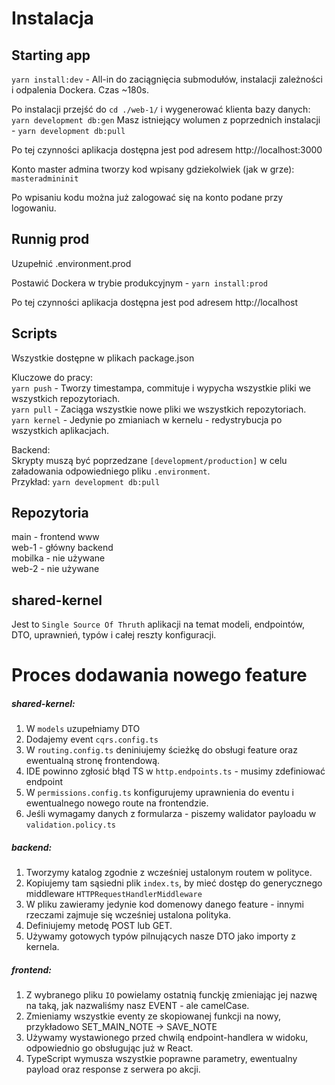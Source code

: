 # Instalacja

## Starting app
`yarn install:dev` - All-in do zaciągnięcia submodułów, instalacji zależności i odpalenia Dockera. Czas ~180s. 

Po instalacji przejść do `cd ./web-1/` i wygenerować klienta bazy danych: `yarn development db:gen`
Masz istniejący wolumen z poprzednich instalacji - `yarn development db:pull`  

Po tej czynności aplikacja dostępna jest pod adresem http://localhost:3000

Konto master admina tworzy kod wpisany gdziekolwiek (jak w grze): `masteradmininit`

Po wpisaniu kodu można już zalogować się na konto podane przy logowaniu.


## Runnig prod
Uzupełnić .environment.prod

Postawić Dockera w trybie produkcyjnym - `yarn install:prod`

Po tej czynności aplikacja dostępna jest pod adresem http://localhost

## Scripts
Wszystkie dostępne w plikach package.json

Kluczowe do pracy:  
`yarn push` - Tworzy timestampa, commituje i wypycha wszystkie pliki we wszystkich repozytoriach.   
`yarn pull` - Zaciąga wszystkie nowe pliki we wszystkich repozytoriach.  
`yarn kernel` - Jedynie po zmianiach w kernelu - redystrybucja po wszystkich aplikacjach.  

Backend:  
Skrypty muszą być poprzedzane `[development/production]` w celu załadowania odpowiedniego pliku `.environment`.  
Przykład: `yarn development db:pull`  

## Repozytoria
main - frontend www  
web-1 - główny backend  
mobilka - nie używane  
web-2 - nie używane  

## shared-kernel
Jest to `Single Source Of Thruth` aplikacji na temat modeli, endpointów, DTO, uprawnień, typów i całej reszty konfiguracji.
### 
### 
# Proces dodawania nowego feature
##### shared-kernel:
1. W `models` uzupełniamy DTO
2. Dodajemy event `cqrs.config.ts`
3. W `routing.config.ts` deniniujemy ścieżkę do obsługi feature oraz ewentualną stronę frontendową.
4. IDE powinno zgłosić błąd TS w `http.endpoints.ts` - musimy zdefiniować endpoint
5. W `permissions.config.ts` konfigurujemy uprawnienia do eventu i ewentualnego nowego route na frontendzie.
6. Jeśli wymagamy danych z formularza - piszemy walidator payloadu w `validation.policy.ts`
##### backend:
1. Tworzymy katalog zgodnie z wcześniej ustalonym routem w polityce.
2. Kopiujemy tam sąsiedni plik `index.ts`, by mieć dostęp do generycznego middleware `HTTPRequestHandlerMiddleware`
3. W pliku zawieramy jedynie kod domenowy danego feature - innymi rzeczami zajmuje się wcześniej ustalona polityka.
4. Definiujemy metodę POST lub GET.
5. Używamy gotowych typów pilnujących nasze DTO jako importy z kernela.
##### frontend:
1. Z wybranego pliku `IO` powielamy ostatnią funckję zmieniając jej nazwę na taką, jak nazwaliśmy nasz EVENT - ale camelCase.
2. Zmieniamy wszystkie eventy ze skopiowanej funkcji na nowy, przykładowo SET_MAIN_NOTE -> SAVE_NOTE
3. Używamy wystawionego przed chwilą endpoint-handlera w widoku, odpowiednio go obsługując już w React.
4. TypeScript wymusza wszystkie poprawne parametry, ewentualny payload oraz response z serwera po akcji.
   
